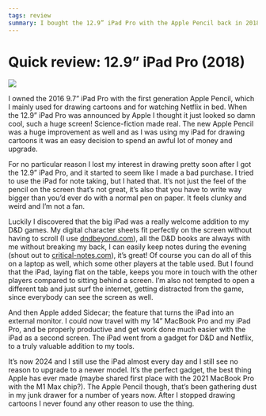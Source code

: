 ```yaml
---
tags: review
summary: I bought the 12.9” iPad Pro with the Apple Pencil back in 2018 and spoiler alert: I still use the iPad almost every day.
---
```


# Quick review: 12.9” iPad Pro (2018)

![](/articles/images/ipad.jpg)

I owned the 2016 9.7” iPad Pro with the first generation Apple Pencil, which I mainly used for drawing cartoons and for watching Netflix in bed. When the 12.9” iPad Pro was announced by Apple I thought it just looked so damn cool, such a huge screen! Science-fiction made real. The new Apple Pencil was a huge improvement as well and as I was using my iPad for drawing cartoons it was an easy decision to spend an awful lot of money and upgrade.

For no particular reason I lost my interest in drawing pretty soon after I got the 12.9” iPad Pro, and it started to seem like I made a bad purchase. I tried to use the iPad for note taking, but I hated that. It’s not just the feel of the pencil on the screen that’s not great, it’s also that you have to write way bigger than you’d ever do with a normal pen on paper. It feels clunky and weird and I’m not a fan.

Luckily I discovered that the big iPad was a really welcome addition to my D&D games. My digital character sheets fit perfectly on the screen without having to scroll (I use [dndbeyond.com](https://wwwdndbeyond.com)), all the D&D books are always with me without breaking my back, I can easily keep notes during the evening (shout out to [critical-notes.com](https://www.critical-notes.com)), it’s great! Of course you can do all of this on a laptop as well, which some other players at the table used. But I found that the iPad, laying flat on the table, keeps you more in touch with the other players compared to sitting behind a screen. I’m also not tempted to open a different tab and just surf the internet, getting distracted from the game, since everybody can see the screen as well.

And then Apple added Sidecar; the feature that turns the iPad into an external monitor. I could now travel with my 14” MacBook Pro and my iPad Pro, and be properly productive and get work done much easier with the iPad as a second screen. The iPad went from a gadget for D&D and Netflix, to a truly valuable addition to my tools.

It’s now 2024 and I still use the iPad almost every day and I still see no reason to upgrade to a newer model. It’s the perfect gadget, the best thing Apple has ever made (maybe shared first place with the 2021 MacBook Pro with the M1 Max chip?). The Apple Pencil though, that’s been gathering dust in my junk drawer for a number of years now. After I stopped drawing cartoons I never found any other reason to use the thing.